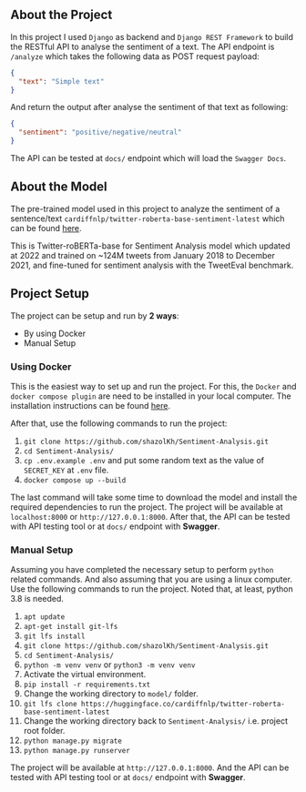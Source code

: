 ## About the Project
In this project I used `Django` as backend and `Django REST Framework` to build the RESTful
API to analyse the sentiment of a text. The API endpoint is `/analyze` which takes the following
data as POST request payload:

```json
{
  "text": "Simple text"
}
```
And return the output after analyse the sentiment of that text as following:
```json
{
  "sentiment": "positive/negative/neutral"
}
```
The API can be tested at `docs/` endpoint which will load the `Swagger Docs`.

## About the Model
The pre-trained model used in this project to analyze the sentiment of a sentence/text
`cardiffnlp/twitter-roberta-base-sentiment-latest` which can be found 
[here](https://huggingface.co/cardiffnlp/twitter-roberta-base-sentiment-latest).

This is Twitter-roBERTa-base for Sentiment Analysis model which updated at 2022 and trained on ~124M tweets from 
January 2018 to December 2021, and fine-tuned for sentiment analysis with the TweetEval benchmark.

## Project Setup
The project can be setup and run by **2 ways**:

- By using Docker
- Manual Setup

### Using Docker
This is the easiest way to set up and run the project. For this, the `Docker` and `docker compose plugin` are
need to be installed in your local computer. The installation instructions can be found [here](https://docs.docker.com/engine/install/).

After that, use the following commands to run the project:
1. `git clone https://github.com/shazolKh/Sentiment-Analysis.git`
2. `cd Sentiment-Analysis/`
3. `cp .env.example .env` and put some random text as the value of `SECRET_KEY` at `.env` file.
4. `docker compose up --build`

The last command will take some time to download the model and install the required dependencies to run the project.
The project will be available at `localhost:8000` or `http://127.0.0.1:8000`. 
After that, the API can be tested with API testing tool or at `docs/` endpoint with **Swagger**.

### Manual Setup
Assuming you have completed the necessary setup to perform `python` related commands. And also assuming
that you are using a linux computer. Use the following commands to run the project. 
Noted that, at least, python 3.8 is needed.

1. `apt update`
2. `apt-get install git-lfs`
3. `git lfs install`
4. `git clone https://github.com/shazolKh/Sentiment-Analysis.git`
5. `cd Sentiment-Analysis/`
6. `python -m venv venv` or `python3 -m venv venv`
7. Activate the virtual environment.
8. `pip install -r requirements.txt`
9. Change the working directory to `model/` folder.
10. `git lfs clone https://huggingface.co/cardiffnlp/twitter-roberta-base-sentiment-latest`
11. Change the working directory back to `Sentiment-Analysis/` i.e. project root folder.
12. `python manage.py migrate`
13. `python manage.py runserver`

The project will be available at `http://127.0.0.1:8000`. And the API can be tested with API testing tool or 
at `docs/` endpoint with **Swagger**.